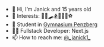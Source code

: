- 👋 Hi, I’m Janick and 15 years old
- 👀 Interests: 👨‍💻🛹🏂🏒🏄‍♂️⚽
- 📖 Student in [Gymnasium Penzberg](https://www.gymnasium-penzberg.de)
- 👨‍💻 Fullstack Developer: Next.js
- 📫 How to reach me: [@&#95;janick1&#95;](https://www.instagram.com/_janick1_)

